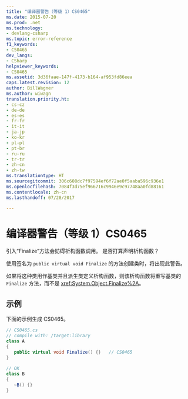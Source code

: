 ```yaml
---
title: "编译器警告（等级 1）CS0465"
ms.date: 2015-07-20
ms.prod: .net
ms.technology:
- devlang-csharp
ms.topic: error-reference
f1_keywords:
- CS0465
dev_langs:
- CSharp
helpviewer_keywords:
- CS0465
ms.assetid: 3d36faae-147f-4173-b164-af953fd86eea
caps.latest.revision: 12
author: BillWagner
ms.author: wiwagn
translation.priority.ht:
- cs-cz
- de-de
- es-es
- fr-fr
- it-it
- ja-jp
- ko-kr
- pl-pl
- pt-br
- ru-ru
- tr-tr
- zh-cn
- zh-tw
ms.translationtype: HT
ms.sourcegitcommit: 306c608dc7f97594ef6f72ae0f5aaba596c936e1
ms.openlocfilehash: 7084f3d75ef966716c9946e9c97748aa0fd88161
ms.contentlocale: zh-cn
ms.lasthandoff: 07/28/2017

---
```

# <a name="compiler-warning-level-1-cs0465"></a>编译器警告（等级 1）CS0465
引入“Finalize”方法会妨碍析构函数调用。 是否打算声明析构函数？  
  
 使用签名为 `public virtual void Finalize` 的方法创建类时，将出现此警告。  
  
 如果将这种类用作基类并且派生类定义析构函数，则该析构函数将重写基类的 `Finalize` 方法，而不是 <xref:System.Object.Finalize%2A>。  
  
## <a name="example"></a>示例  
 下面的示例生成 CS0465。  
  
```csharp  
// CS0465.cs  
// compile with: /target:library  
class A  
{  
   public virtual void Finalize() {}   // CS0465  
}  
  
// OK  
class B  
{  
   ~B() {}  
}  
```

